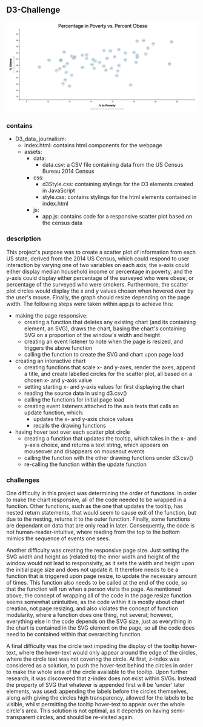 ## D3-Challenge

![Example Display](images/exampleDisplay.png)

### contains
- D3_data_journalism:
    - index.html: contains html components for the webpage
    - assets:
        - data:
            - data.csv: a CSV file containing data from the US Census Bureau 2014 Census
        - css:
            - d3Style.css: containing stylings for the D3 elements created in JavaScript
            - style.css: contains stylings for the html elements contained in index.html
        - js:
            - app.js: contains code for a responsive scatter plot based on the census data
### description

This project's purpose was to create a scatter plot of information from each US state, derived from the 2014 US Census, which could respond to user interaction by varying one of two variables on each axis; the x-axis could either display median household income or percentage in poverty, and the y-axis could display either percentage of the surveyed who were obese, or percentage of the surveyed who were smokers. Furthermore, the scatter plot circles would display the x and y values chosen when hovered over by the user's mouse. Finally, the graph should resize depending on the page width. The following steps were taken within app.js to achieve this:

- making the page responsive:
    - creating a function that deletes any existing chart (and its containing element, an SVG), draws the chart, basing the chart's containing SVG on a proportion of the window's width and height
    - creating an event listener to note when the page is resized, and triggers the above function
    - calling the function to create the SVG and chart upon page load
- creating an interactive chart
    - creating functions that scale x- and y-axes, render the axes, append a title, and create labelled circles for the scatter plot, all based on a chosen x- and y-axis value
    - setting starting x- and y-axis values for first displaying the chart
    - reading the source data in using d3.csv()
    - calling the functions for initial page load
    - creating event listeners attached to the axis texts that calls an update function, which:
        - updates the x- and y-axis choice values
        - recalls the drawing functions
- having hover text over each scatter plot circle
    - creating a function that updates the tooltip, which takes in the x- and y-axis choice, and returns a text string, which appears on mouseover and disappears on mouseout events
    - calling the function with the other drawing functions under d3.csv()
    - re-calling the function within the update function

### challenges

One difficulty in this project was determining the order of functions. In order to make the chart responsive, all of the code needed to be wrapped in a function. Other functions, such as the one that updates the tooltip, has nested return statements, that would seem to cause exit of the function, but due to the nesting, returns it to the outer function. Finally, some functions are dependant on data that are only read in later. Consequently, the code is not human-reader-intuitive, where reading from the top to the bottom mimics the sequence of events one sees. 

Another difficulty was creating the responsive page size. Just setting the SVG width and height as (related to) the inner width and height of the window would not lead to responsivity, as it sets the width and height upon the initial page size and does not update it. It therefore needs to be a function that is triggered upon page resize, to update the necessary amount of times. This function also needs to be called at the end of the code, so that the function will run when a person visits the page. As mentioned above, the concept of wrapping all of the code in the page resize function seems somewhat unintuitive, as the code within it is mostly about chart creation, not page resizing, and also violates the concept of function modularity, where a function does one thing, not several; however, everything else in the code depends on the SVG size, just as everything in the chart is contained in the SVG element on the page, so all the code does need to be contained within that overarching function.

A final difficulty was the circle text impeding the display of the tooltip hover-text, where the hover-text would only appear around the edge of the circles, where the circle text was not covering the circle. At first, z-index was considered as a solution, to push the hover-text behind the circles in order to make the whole area of the circle available to the tooltip. Upon further research, it was discovered that z-index does not exist within SVGs. Instead the property of SVG that whatever is appended first will be 'under' later elements, was used: appending the labels before the circles themselves, along with giving the circles high transparency, allowed for the labels to be visible, whilst permitting the tooltip hover-text to appear over the whole circle's area. This solution is not optimal, as it depends on having semi-transparent circles, and should be re-visited again. 